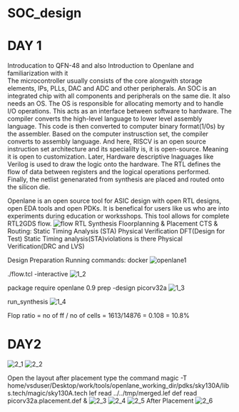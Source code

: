 # SOC_design
# DAY 1
Introducation to QFN-48 and also Introduction to Openlane and familiarization with it <br />
  The microcontroller usually consists of the core alongwith storage elements, IPs, PLLs, DAC and ADC and other peripherals. An SOC is an integrated chip with all components and peripherals on the same die. It also needs an OS. The OS is responsible for allocating memorty and to handle I/O operations. This acts as an interface between software to hardware. The compiler converts the high-level language to lower level assembly language. This code is then converted to computer binary format(1/0s) by the assembler. Based on the computer instrusction set, the compiler converts to assembly language. And here, RISCV is an open source instruction set architecture and its specialilty is, it is open-source. Meaning it is open to customization. Later, Hardware descriptive lnaguages like Verilog is used to draw the logic onto the hardware. The RTL defines the flow of data between registers and the logical operations performed. Finally, the netlist genenarated from synthesis are placed and routed onto the silicon die.

  Openlane is an open source tool for ASIC design with open RTL designs, open EDA tools and open PDKs. It is benefical for users like us who are into experiments during education or worksshops. This tool allows for complete RTL2GDS flow. ![flow](https://github.com/user-attachments/assets/de27f487-f6b4-42c2-abb6-c674c7fa69ae)
  RTL Synthesis
  Floorplanning & Placement 
  CTS & Routing:
  Static Timing Analysis (STA)
  Physical Verification
  DFT(Design for Test)
  Static Timing analysis(STA)violations is there
  Physical Verification(DRC and LVS)

Design Preparation
  Running commands:
  docker
  ![openlane1](https://github.com/user-attachments/assets/9a4b4f7e-d5a7-4282-9466-ebd4519bdecb)

  ./flow.tcl -interactive
  ![1_2](https://github.com/user-attachments/assets/6fbcc601-b427-4409-b03d-4e03d844db2e)

  
  package require openlane 0.9
  prep -design picorv32a
  ![1_3](https://github.com/user-attachments/assets/811db84b-12dd-45f4-9765-efee54ffcefd)

  run_synthesis
  ![1_4](https://github.com/user-attachments/assets/6e84b304-eacd-4a02-b014-03b4f9d3e247)

  Flop ratio = no of ff / no of cells
             = 1613/14876 = 0.108 = 10.8%

# DAY2
  ![2_1](https://github.com/user-attachments/assets/9fed6a5d-596f-4335-9fb0-486c076487c0)
  ![2_2](https://github.com/user-attachments/assets/a1849b41-e94f-4768-aa36-7d46cee3dbbc)
  
  Open the layout after placement type the command magic -T home/vsduser/Desktop/work/tools/openlane_working_dir/pdks/sky130A/libs.tech/magic/sky130A.tech lef read ../../tmp/merged.lef def read     
  picorv32a.placement.def & 
  ![2_3](https://github.com/user-attachments/assets/70ff5afd-727d-411d-8d02-400bffe22099)
  ![2_4](https://github.com/user-attachments/assets/1217ab05-8748-4e94-9433-aaffcc2d48e8)
  ![2_5](https://github.com/user-attachments/assets/22969c18-aded-43be-b58e-b12553488787)
  After Placement
  ![2_6](https://github.com/user-attachments/assets/407f4461-a6e4-4c91-ab72-4f0299deccea)






